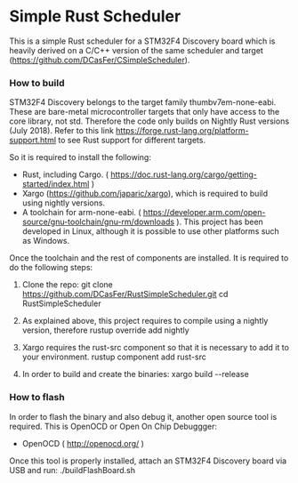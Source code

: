 Simple Rust Scheduler
=====================

This is a simple Rust scheduler for a STM32F4 Discovery board which is heavily derived on a C/C++ version of the same scheduler and target (https://github.com/DCasFer/CSimpleScheduler).


### How to build
STM32F4 Discovery belongs to the target family thumbv7em-none-eabi. These are bare-metal microcontroller targets that only have access to the core library, not std. Therefore the code only builds on Nightly Rust versions (July 2018). Refer to this link https://forge.rust-lang.org/platform-support.html to see Rust support for different targets.

So it is required to install the following:

- Rust, including Cargo. ( https://doc.rust-lang.org/cargo/getting-started/index.html )
- Xargo (https://github.com/japaric/xargo), which is required to build using nightly versions.
- A toolchain for arm-none-eabi. ( https://developer.arm.com/open-source/gnu-toolchain/gnu-rm/downloads ). This project has been developed in Linux, although it is possible to use other platforms such as Windows.

Once the toolchain and the rest of components are installed. It is required to do the following steps:
1) Clone the repo:
	git clone https://github.com/DCasFer/RustSimpleScheduler.git
	cd RustSimpleScheduler

2) As explained above, this project requires to compile using a nightly version, therefore
	rustup override add nightly

3) Xargo requires the rust-src component so that it is necessary to add it to your environment.
	rustup component add rust-src

4) In order to build and create the binaries:
	xargo build --release



### How to flash
In order to flash the binary and also debug it, another open source tool is required. This is OpenOCD or Open On Chip Debuggger:

- OpenOCD ( http://openocd.org/ )


Once this tool is properly installed, attach an STM32F4 Discovery board via USB and run:
    ./buildFlashBoard.sh



